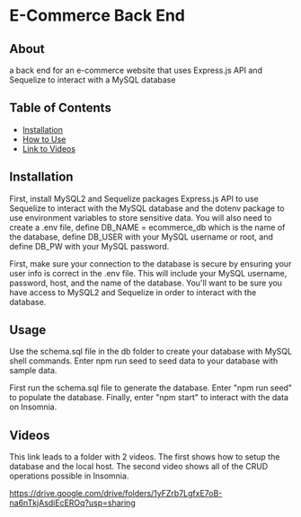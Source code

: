 # E-Commerce Back End
            
## About
a back end for an e-commerce website that uses Express.js API and Sequelize to interact with a MySQL database

## Table of Contents
* [Installation](#installation)
* [How to Use](#usage)
* [Link to Videos](#videos)
            
## Installation
First, install MySQL2 and Sequelize packages Express.js API to use Sequelize to interact with the MySQL database and the dotenv package to use environment variables to store sensitive data. You will also need to create a .env file, define DB_NAME = ecommerce_db which is the name of the database, define DB_USER with your MySQL username or root, and define DB_PW with your MySQL password. 

First, make sure your connection to the database is secure by ensuring your user info is correct in the .env file. This will include your MySQL username, password, host, and the name of the database. You'll want to be sure you have access to MySQL2 and Sequelize in order to interact with the database. 
            
## Usage
Use the schema.sql file in the db folder to create your database with MySQL shell commands. Enter npm run seed to seed data to your database with sample data.

First run the schema.sql file to generate the database. Enter "npm run seed" to populate the database. Finally, enter "npm start" to interact with the data on Insomnia. 

## Videos
This link leads to a folder with 2 videos. The first shows how to setup the database and the local host. The second video shows all of the CRUD operations possible in Insomnia. 

https://drive.google.com/drive/folders/1yFZrb7LgfxE7oB-na6nTkjAsdiEcEROq?usp=sharing
            